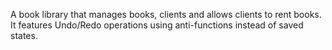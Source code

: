 A book library that manages books, clients and allows clients to rent books. It features Undo/Redo operations using anti-functions instead of saved states.
